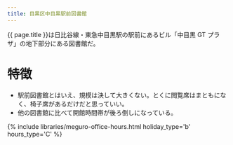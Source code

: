 ```yaml
---
title: 目黒区中目黒駅前図書館
---
```


{{ page.title }}は日比谷線・東急中目黒駅の駅前にあるビル「中目黒 GT プラザ」の地下部分にある図書館だ。

# 特徴

* 駅前図書館とはいえ、規模は決して大きくない。とくに閲覧席はまともになく、椅子席があるだけだと思っていい。
* 他の図書館に比べて開館時間帯が後ろ倒しになっている。

{% include libraries/meguro-office-hours.html holiday_type='b' hours_type='C' %}
